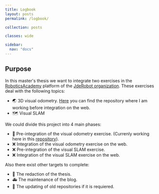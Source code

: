 ```yaml
---
title: Logbook
layout: posts
permalink: /logbook/

collection: posts

classes: wide

sidebar:
  nav: "docs"
---
```

## Purpose

In this master's thesis we want to integrate two exercises in the [RoboticsAcademy](http://jderobot.github.io/RoboticsAcademy/) platform of the [JdeRobot organization](https://jderobot.github.io/).
These exercises deal with the following topics:

- 🌏 3D visual odometry. [Here](https://github.com/PabloAsensio/MonocularVisualOdometry/) you can find the repository where I am working before integration on the web.
- 🗺  Visual SLAM

We could divide this project into 4 main phases:

- 👷 Pre-integration of the visual odometry exercise. (Currenly working here in this [repository](https://github.com/PabloAsensio/MonocularVisualOdometry/)).
- ❌ Integration of the visual odometry exercise on the web.
- ❌ Pre-integration of the visual SLAM exercise.
- ❌ Integration of the visual SLAM exercise on the web.

Also there exist other targets to complete:

- 📑 The redaction of the thesis. 
- 🚑 The maintenance of the blog.
- 🔎 The updating of old repositories if it is requiered.
